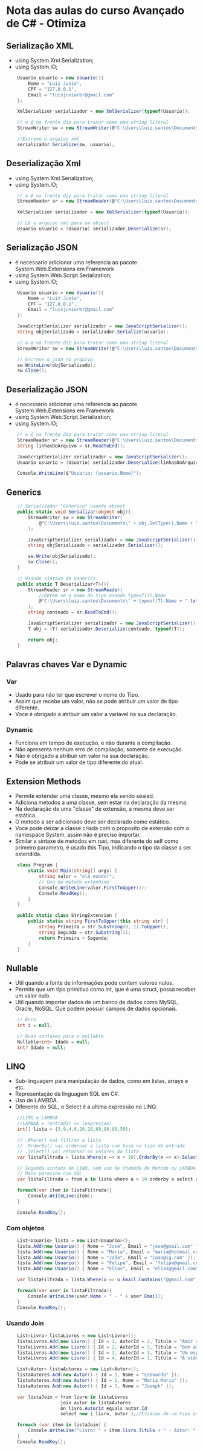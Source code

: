# Nota das aulas do curso Avançado de C# - Otimiza

## Serialização XML

-   using System.Xml.Serialization;
-   using System.IO;

```csharp
    Usuario usuario = new Usuario(){
        Nome = "Luiz Junio",
        CPF = "127.0.0.1",
        Email = "luisjuniorbr@gmail.com"
    };

    XmlSerializer serializador = new XmlSerializer(typeof(Usuario));

    // o @ na frente diz para tratar como uma string literal
    StreamWriter sw = new StreamWriter(@"C:\Users\luiz.santos\Documents\usuario.xml");

    //Escreve o arquivo xml
    serializador.Serialize(sw, usuario);
```

## Deserialização Xml

-   using System.Xml.Serialization;
-   using System.IO;

```csharp
    // o @ na frente diz para tratar como uma string literal
    StreamReader sr = new StreamReader(@"C:\Users\luiz.santos\Documents\usuario.xml");

    XmlSerializer serializador = new XmlSerializer(typeof(Usuario));

    // Lê o arquivo xml para um object
    Usuario usuario = (Usuario) serializador.Deserialize(sr);
```

## Serialização JSON

-   é necessario adicionar uma referencia ao pacote System.Web.Extensions em Framework
-   using System.Web.Script.Serialization;
-   using System.IO;

```csharp
    Usuario usuario = new Usuario(){
        Nome = "Luiz Junio",
        CPF = "127.0.0.1",
        Email = "luisjuniorbr@gmail.com"
    };

    JavaScriptSerializer serializador = new JavaScriptSerializer();
    string objSerializado = serializador.Serialize(usuario);

    // o @ na frente diz para tratar como uma string literal
    StreamWriter sw = new StreamWriter(@"C:\Users\luiz.santos\Documents\usuario.json");

    // Escreve o json no arquivo
    sw.WriteLine(objSerializado);
    sw.Close();
```

## Deserialização JSON

-   é necessario adicionar uma referencia ao pacote System.Web.Extensions em Framework
-   using System.Web.Script.Serialization;
-   using System.IO;

```csharp
    // o @ na frente diz para tratar como uma string literal
    StreamReader sr = new StreamReader(@"C:\Users\luiz.santos\Documents\usuario.json");
    string linhasDoArquivo = sr.ReadToEnd();

    JavaScriptSerializer serializador = new JavaScriptSerializer();
    Usuario usuario = (Usuario) serializador.Deserialize(linhasDoArquivo, typeof(Usuario));

    Console.WriteLine($"Usuario: {usuario.Nome}");
```

## Generics

```csharp
    // Serializador "Generico" usando object
    public static void Serializar(object obj){
        StreamWriter sw = new StreamWriter(
            @"C:\Users\luiz.santos\Documents\" + obj.GetType().Name + ".txt"
        );

        JavaScriptSerializer serializador = new JavaScriptSerializer();
        string objSerializado = serializador.Serializer();

        sw.Write(objSerializado);
        sw.Close();
    }

    // Usando sintaxe de Generics
    public static T Deserializar<T>(){
        StreamReader sr = new StreamReader(
            //Obtem se o nome do tipo usando typeof(T).Name
            @"C:\Users\luiz.santos\Documents\" + typeof(T).Name + ".txt"
        );
        string conteudo = sr.ReadToEnd();

        JavaScriptSerializer serializador = new JavaScriptSerializer();
        T obj = (T) serializador.Deserialize(conteudo, typeof(T));

        return obj;
    }
```

## Palavras chaves Var e Dynamic

### Var

-   Usado para não ter que escrever o nome do Tipo.
-   Assim que recebe um valor, não se pode atribuir um valor de tipo diferente.
-   Voce é obrigado a atribuir um valor a variavel na sua declaração.

### Dynamic

-   Funciona em tempo de execução, e não durante a compilação.
-   Não apresenta nenhum erro de compilação, somente de execução.
-   Não é obrigado a atribuir um valor na sua declaração.
-   Pode se atribuir um valor de tipo diferente do atual.

## Extension Methods

-   Permite extender uma classe, mesmo ela sendo sealed.
-   Adiciona metodos a uma classe, sem estar na declaração da mesma.
-   Na declaração de uma "classe" de extensão, a mesma deve ser estática.
-   O metodo a ser adicionado deve ser declarado como estático.
-   Voce pode deixar a classe criada com o proposito de extensão com o namespace System, assim não é preciso importar.
-   Similar a sintaxe de metodos em rust, mas diferente do self como primeiro parametro, é usado this Tipo, indicando o tipo da classe a ser extendida.

```csharp
    class Program {
        static void Main(string[] args) {
            string valor = "olá mundo!";
            // Uso do metodo extendido
            Console.WriteLine(valor.FirstToUpper());
            Console.ReadKey();
        }
    }

    public static class StringExtension {
        public static string FirstToUpper(this string str) {
            string Primeira = str.Substring(0, 1).ToUpper();
            string Segunda = str.Substring(1);
            return Primeira + Segunda;
        }
    }
```

## Nullable

-   Util quando a fonte de informações pode contem valores nulos.
-   Permite que um tipo primitivo como int, que é uma struct, possa receber um valor nulo.
-   Util quando importar dados de um banco de dados como MySQL, Oracle, NoSQL. Que podem possuir campos de dados opcionais.

```csharp
    // Erro
    int i = null;

    // Duas sintaxes para o nullable
    Nullable<int> Idade = null;
    int? Idade = null;
```

## LINQ

-   Sub-linguagem para manipulação de dados, como em listas, arrays e etc.
-   Representação da linguagem SQL em C#.
-   Uso de LAMBDA.
-   Diferente do SQL, o Select é a ultima expressão no LINQ.

```csharp
    //LINQ e LAMBDA
    //LAMBDA = (entrada) => (expressao)
    int[] lista = {3,9,4,6,20,10,60,90,80,50};

    // .Where() vai filtrar a lista
    // .OrderBy() vai ordernar a lista com base no tipo da entrada
    // .Select() vai retornar os valores da lista
    var listaFiltrada = lista.Where(x => x > 10).OrderBy(x => x).Select(x => x);

    // Segunda sintaxa do LINQ, sem uso de chamada de Metodo ou LAMBDA.
    // Mais parecido com SQL
    var listaFiltrada = from a in lista where a > 10 orderby a select a;

    foreach(var item in listaFiltrada){
        Console.WriteLine(item);
    }

    Console.ReadKey();
```

### Com objetos

```csharp
    List<Usuario> lista = new List<Usuario>();
    lista.Add(new Usuario() { Nome = "José", Email = "jose@gmail.com" });
    lista.Add(new Usuario() { Nome = "Maria", Email = "maria@hotmail.com" });
    lista.Add(new Usuario() { Nome = "João", Email = "joao@ig.com" });
    lista.Add(new Usuario() { Nome = "Felipe", Email = "felipe@gmail.com" });
    lista.Add(new Usuario() { Nome = "Elias", Email = "elias@gmail.com" });

    var listaFiltrada = lista.Where(u => u.Email.Contains("@gmail.com")).OrderBy(u => u.Nome).Select(u => u);

    foreach(var user in listaFiltrada){
        Console.WriteLine(user.Nome + " - " + user.Email);
    }
    Console.ReadKey();
```

### Usando Join

```csharp
    List<Livro> listaLivros = new List<Livro>();
    listaLivros.Add(new Livro() { Id = 1, AutorId = 2, Titulo = "Amor amado" });
    listaLivros.Add(new Livro() { Id = 2, AutorId = 2, Titulo = "Bem amado" });
    listaLivros.Add(new Livro() { Id = 3, AutorId = 3, Titulo = "Um espião em DC" });
    listaLivros.Add(new Livro() { Id = 4, AutorId = 1, Titulo = "A vida na terra" });

    List<Autor> listaAutores = new List<Autor>();
    listaAutores.Add(new Autor() { Id = 1, Nome = "Leonardo" });
    listaAutores.Add(new Autor() { Id = 2, Nome = "Maria Maria" });
    listaAutores.Add(new Autor() { Id = 3, Nome = "Joseph" });

    var listaJoin = from livro in listaLivros
                    join autor in listaAutores
                    on livro.AutorId equals autor.Id
                    select new { livro, autor };//Criacao de um tipo anonimo, sem nome.

    foreach (var item in listaJoin) {
        Console.WriteLine("Livro: " + item.livro.Titulo + " - Autor: " + item.autor.Nome);
    }
    Console.ReadKey();
```
